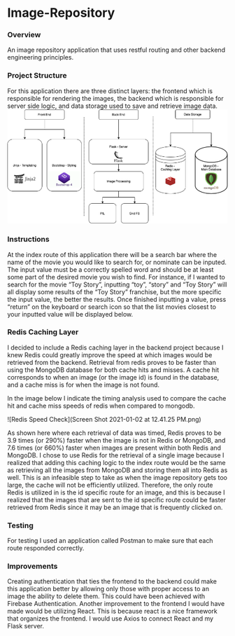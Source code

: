 # Image-Repository

### Overview
An image repository application that uses restful routing and other backend engineering principles.

### Project Structure
For this application there are three distinct layers: the frontend which is responsible for rendering the images, the backend which is responsible for server side logic, and data storage used to save and retrieve image data.
![Layers of App](IMG_4065.PNG)

### Instructions
At the index route of this application there will be a search bar where the name of the movie you would like to search for, or nominate can be inputed. The input value must be a correctly spelled word and should be at least some part of the desired movie you wish to find. For instance, if I wanted to search for the movie “Toy Story”, inputting “toy”, “story” and “Toy Story” will all display some results of the “Toy Story” franchise, but the more specific the input value, the better the results. Once finished inputting a value, press “return” on the keyboard or search icon so that the list movies closest to your inputted value will be displayed below.

### Redis Caching Layer
I decided to include a Redis caching layer in the backend project because I knew Redis could greatly improve the speed at which images would be retrieved from the backend. 
Retrieval from redis proves to be faster than using the MongoDB database for both cache hits and misses. A cache hit corresponds to when an image (or the image id) is found in the database, and a cache miss is for when the image is not found.

In the image below I indicate the timing analysis used to compare the cache hit and cache miss speeds of redis when compared to mongodb.

![Redis Speed Check](Screen Shot 2021-01-02 at 12.41.25 PM.png)

As shown here where each retrieval of data was timed, Redis proves to be 3.9 times (or 290%) faster when the image is not in Redis or MongoDB, and 7.6 times (or 660%) faster when images are present within both Redis and MongoDB.
I chose to use Redis for the retrieval of a single image because I realized that adding this caching logic to the index route would be the same as retrieving all the images from MongoDB and storing them all into Redis as well. This is an infeasible step to take as when the image repository gets too large, the cache will not be efficiently utilized.
Therefore, the only route Redis is utilized in is the id specific route for an image, and this is because I realized that the images that are sent to the id specific route could be faster retrieved from Redis since it may be an image that is frequently clicked on.

### Testing
For testing I used an application called Postman to make sure that each route responded correctly.

### Improvements
Creating authentication that ties the frontend to the backend could make this application better by allowing only those with proper access to an image the ability to delete them. This could have been achieved with Firebase Authentication. Another improvement to the frontend I would have made would be utilizing React. This is because react is a nice framework that organizes the frontend. I would use Axios to connect React and my Flask server.



